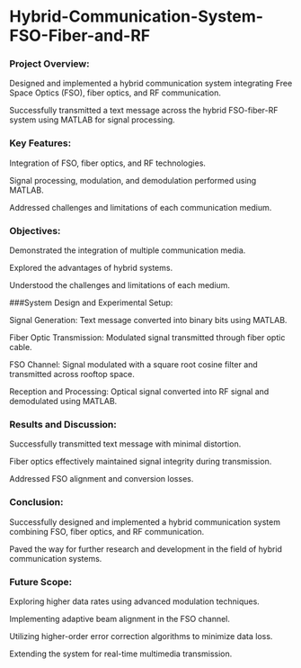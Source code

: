 # Hybrid-Communication-System-FSO-Fiber-and-RF
### Project Overview:

Designed and implemented a hybrid communication system integrating Free Space Optics (FSO), fiber optics, and RF communication.

Successfully transmitted a text message across the hybrid FSO-fiber-RF system using MATLAB for signal processing.

### Key Features:

Integration of FSO, fiber optics, and RF technologies.

Signal processing, modulation, and demodulation performed using MATLAB.

Addressed challenges and limitations of each communication medium.

### Objectives:

Demonstrated the integration of multiple communication media.

Explored the advantages of hybrid systems.

Understood the challenges and limitations of each medium.

###System Design and Experimental Setup:

Signal Generation: Text message converted into binary bits using MATLAB.

Fiber Optic Transmission: Modulated signal transmitted through fiber optic cable.

FSO Channel: Signal modulated with a square root cosine filter and transmitted across rooftop space.

Reception and Processing: Optical signal converted into RF signal and demodulated using MATLAB.

### Results and Discussion:

Successfully transmitted text message with minimal distortion.

Fiber optics effectively maintained signal integrity during transmission.

Addressed FSO alignment and conversion losses.

### Conclusion:

Successfully designed and implemented a hybrid communication system combining FSO, fiber optics, and RF communication.

Paved the way for further research and development in the field of hybrid communication systems.

### Future Scope:

Exploring higher data rates using advanced modulation techniques.

Implementing adaptive beam alignment in the FSO channel.

Utilizing higher-order error correction algorithms to minimize data loss.

Extending the system for real-time multimedia transmission.
